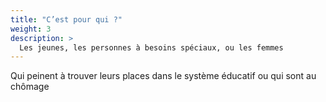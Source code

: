 ```yaml
---
title: "C’est pour qui ?"
weight: 3
description: >
  Les jeunes, les personnes à besoins spéciaux, ou les femmes
---
```


Qui peinent à trouver leurs places dans le système éducatif ou qui sont au chômage
